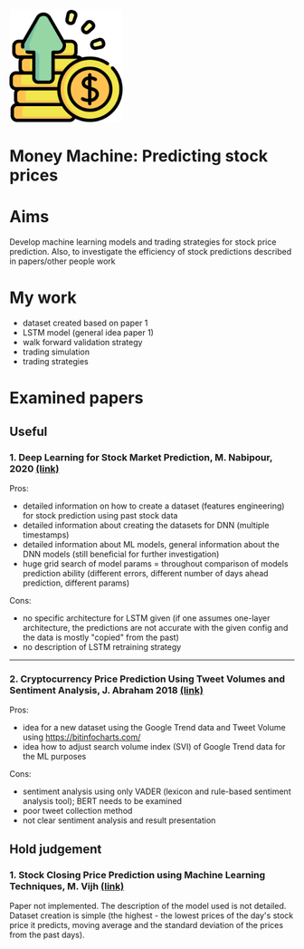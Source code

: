 <img src="images/money-machine-logo.png" alt="money machine logo" width="200" />

# Money Machine: Predicting stock prices
# Aims
Develop machine learning models and trading strategies for stock price prediction.
Also, to investigate the efficiency of stock predictions described in papers/other people work
# My work
* dataset created based on paper 1
* LSTM model (general idea paper 1)
* walk forward validation strategy
* trading simulation
* trading strategies 

# Examined papers

## Useful
### 1. Deep Learning for Stock Market Prediction, M. Nabipour, 2020 [(link)](https://www.mdpi.com/1099-4300/22/8/840) <br>

Pros:
* detailed information on how to create a dataset (features engineering) for stock prediction using  past stock data
* detailed information about creating the datasets for DNN (multiple timestamps)
* detailed information about ML models, general information about the DNN models (still beneficial for further investigation)
* huge grid search of model params = throughout comparison of models prediction ability (different errors, different number of days ahead prediction, different params)

Cons:
* no specific architecture for LSTM given (if one assumes one-layer architecture, the predictions are not accurate with the given config and the data is mostly "copied" from the past)
* no description of LSTM retraining strategy

---
### 2. Cryptocurrency Price Prediction Using Tweet Volumes and Sentiment Analysis, J. Abraham 2018 [(link)](https://scholar.smu.edu/datasciencereview/vol1/iss3/1/)

Pros:
* idea for a  new dataset using the Google Trend data and  Tweet Volume using https://bitinfocharts.com/
* idea how to adjust search volume index (SVI) of Google Trend data for the ML purposes

Cons:
* sentiment analysis using only VADER (lexicon and rule-based sentiment analysis tool); BERT needs to be examined
* poor tweet collection method
* not clear sentiment analysis and result presentation


## Hold judgement
### 1. Stock Closing Price Prediction using Machine Learning Techniques, M. Vijh [(link)](https://www.sciencedirect.com/science/article/pii/S1877050920307924)

Paper not implemented. The description of the model used is not detailed. Dataset creation is simple (the highest - the lowest prices of the day's stock price it predicts, moving average and the standard deviation of the prices from the past days).
